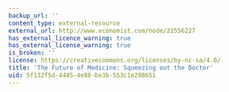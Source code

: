 ```yaml
---
backup_url: ''
content_type: external-resource
external_url: http://www.economist.com/node/21556227
has_external_licence_warning: true
has_external_license_warning: true
is_broken: ''
license: https://creativecommons.org/licenses/by-nc-sa/4.0/
title: 'The Future of Medicine: Squeezing out the Doctor'
uid: 5f132f5d-4445-4e88-be3b-553c1e298651
---
```

